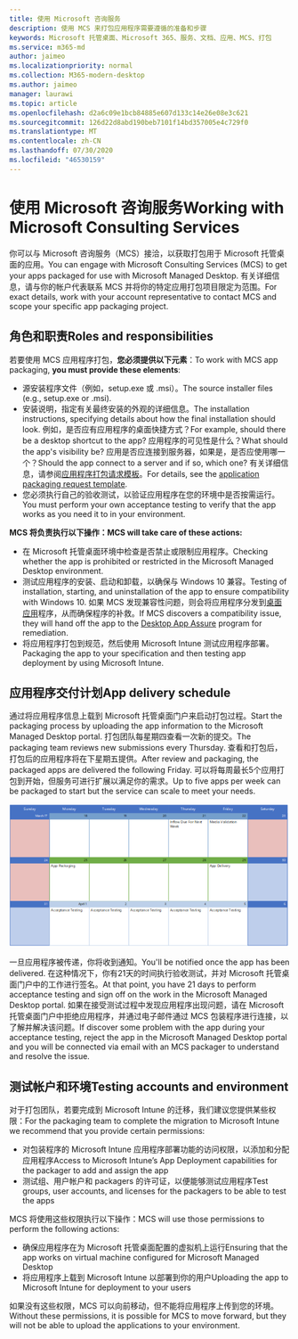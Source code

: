 ```yaml
---
title: 使用 Microsoft 咨询服务
description: 使用 MCS 来打包应用程序需要遵循的准备和步骤
keywords: Microsoft 托管桌面、Microsoft 365、服务、文档、应用、MCS、打包
ms.service: m365-md
author: jaimeo
ms.localizationpriority: normal
ms.collection: M365-modern-desktop
ms.author: jaimeo
manager: laurawi
ms.topic: article
ms.openlocfilehash: d2a6c09e1bcb84885e607d133c14e26e08e3c621
ms.sourcegitcommit: 126d22d8abd190beb7101f14bd357005e4c729f0
ms.translationtype: MT
ms.contentlocale: zh-CN
ms.lasthandoff: 07/30/2020
ms.locfileid: "46530159"
---
```

# <a name="working-with-microsoft-consulting-services"></a><span data-ttu-id="a51a9-104">使用 Microsoft 咨询服务</span><span class="sxs-lookup"><span data-stu-id="a51a9-104">Working with Microsoft Consulting Services</span></span>

<span data-ttu-id="a51a9-105">你可以与 Microsoft 咨询服务（MCS）接洽，以获取打包用于 Microsoft 托管桌面的应用。</span><span class="sxs-lookup"><span data-stu-id="a51a9-105">You can engage with Microsoft Consulting Services (MCS) to get your apps packaged for use with Microsoft Managed Desktop.</span></span> <span data-ttu-id="a51a9-106">有关详细信息，请与你的帐户代表联系 MCS 并将你的特定应用打包项目限定为范围。</span><span class="sxs-lookup"><span data-stu-id="a51a9-106">For exact details, work with your account representative to contact MCS and scope your specific app packaging project.</span></span>

## <a name="roles-and-responsibilities"></a><span data-ttu-id="a51a9-107">角色和职责</span><span class="sxs-lookup"><span data-stu-id="a51a9-107">Roles and responsibilities</span></span>

<span data-ttu-id="a51a9-108">若要使用 MCS 应用程序打包，**您必须提供以下元素**：</span><span class="sxs-lookup"><span data-stu-id="a51a9-108">To work with MCS app packaging, **you must provide these elements**:</span></span>

- <span data-ttu-id="a51a9-109">源安装程序文件（例如，setup.exe 或 .msi）。</span><span class="sxs-lookup"><span data-stu-id="a51a9-109">The source installer files (e.g., setup.exe or .msi).</span></span>
- <span data-ttu-id="a51a9-110">安装说明，指定有关最终安装的外观的详细信息。</span><span class="sxs-lookup"><span data-stu-id="a51a9-110">The installation instructions, specifying details about how the final installation should look.</span></span> <span data-ttu-id="a51a9-111">例如，是否应有应用程序的桌面快捷方式？</span><span class="sxs-lookup"><span data-stu-id="a51a9-111">For example, should there be a desktop shortcut to the app?</span></span> <span data-ttu-id="a51a9-112">应用程序的可见性是什么？</span><span class="sxs-lookup"><span data-stu-id="a51a9-112">What should the app's visibility be?</span></span> <span data-ttu-id="a51a9-113">应用是否应连接到服务器，如果是，是否应使用哪一个？</span><span class="sxs-lookup"><span data-stu-id="a51a9-113">Should the app connect to a server and if so, which one?</span></span> <span data-ttu-id="a51a9-114">有关详细信息，请参阅[应用程序打包请求模板](https://github.com/MicrosoftDocs/microsoft-365-docs/raw/public/microsoft-365/managed-desktop/get-ready/downloads/app-packaging-template.docx)。</span><span class="sxs-lookup"><span data-stu-id="a51a9-114">For details, see the [application packaging request template](https://github.com/MicrosoftDocs/microsoft-365-docs/raw/public/microsoft-365/managed-desktop/get-ready/downloads/app-packaging-template.docx).</span></span>
- <span data-ttu-id="a51a9-115">您必须执行自己的验收测试，以验证应用程序在您的环境中是否按需运行。</span><span class="sxs-lookup"><span data-stu-id="a51a9-115">You must perform your own acceptance testing to verify that the app works as you need it to in your environment.</span></span>

<span data-ttu-id="a51a9-116">**MCS 将负责执行以下操作：**</span><span class="sxs-lookup"><span data-stu-id="a51a9-116">**MCS will take care of these actions:**</span></span>

- <span data-ttu-id="a51a9-117">在 Microsoft 托管桌面环境中检查是否禁止或限制应用程序。</span><span class="sxs-lookup"><span data-stu-id="a51a9-117">Checking whether the app is prohibited or restricted in the Microsoft Managed Desktop environment.</span></span>
- <span data-ttu-id="a51a9-118">测试应用程序的安装、启动和卸载，以确保与 Windows 10 兼容。</span><span class="sxs-lookup"><span data-stu-id="a51a9-118">Testing of installation, starting, and uninstallation of the app to ensure compatibility with Windows 10.</span></span> <span data-ttu-id="a51a9-119">如果 MCS 发现兼容性问题，则会将应用程序分发到[桌面应用](https://docs.microsoft.com/fasttrack/win-10-desktop-app-assure)程序，从而确保程序的补救。</span><span class="sxs-lookup"><span data-stu-id="a51a9-119">If MCS discovers a compatibility issue, they will hand off the app to the [Desktop App Assure](https://docs.microsoft.com/fasttrack/win-10-desktop-app-assure) program for remediation.</span></span>
- <span data-ttu-id="a51a9-120">将应用程序打包到规范，然后使用 Microsoft Intune 测试应用程序部署。</span><span class="sxs-lookup"><span data-stu-id="a51a9-120">Packaging the app to your specification and then testing app deployment by using Microsoft Intune.</span></span>

## <a name="app-delivery-schedule"></a><span data-ttu-id="a51a9-121">应用程序交付计划</span><span class="sxs-lookup"><span data-stu-id="a51a9-121">App delivery schedule</span></span>

<span data-ttu-id="a51a9-122">通过将应用程序信息上载到 Microsoft 托管桌面门户来启动打包过程。</span><span class="sxs-lookup"><span data-stu-id="a51a9-122">Start the packaging process by uploading the app information to the Microsoft Managed Desktop portal.</span></span> <span data-ttu-id="a51a9-123">打包团队每星期四查看一次新的提交。</span><span class="sxs-lookup"><span data-stu-id="a51a9-123">The packaging team reviews new submissions every Thursday.</span></span> <span data-ttu-id="a51a9-124">查看和打包后，打包后的应用程序将在下星期五提供。</span><span class="sxs-lookup"><span data-stu-id="a51a9-124">After review and packaging, the packaged apps are delivered the following Friday.</span></span> <span data-ttu-id="a51a9-125">可以将每周最长5个应用打包到开始，但服务可进行扩展以满足你的需求。</span><span class="sxs-lookup"><span data-stu-id="a51a9-125">Up to five apps per week can be packaged to start but the service can scale to meet your needs.</span></span>

![显示星期四（本例中为21）的应用程序流入量的日历（在此示例中为21）、下一天的媒体验证、在以下星期一打包（第25步）和应用程序交付（29号）](../../media/MCS-cal.png)

<span data-ttu-id="a51a9-127">一旦应用程序被传递，你将收到通知。</span><span class="sxs-lookup"><span data-stu-id="a51a9-127">You'll be notified once the app has been delivered.</span></span> <span data-ttu-id="a51a9-128">在这种情况下，你有21天的时间执行验收测试，并对 Microsoft 托管桌面门户中的工作进行签名。</span><span class="sxs-lookup"><span data-stu-id="a51a9-128">At that point, you have 21 days to perform acceptance testing and sign off on the work in the Microsoft Managed Desktop portal.</span></span> <span data-ttu-id="a51a9-129">如果在接受测试过程中发现应用程序出现问题，请在 Microsoft 托管桌面门户中拒绝应用程序，并通过电子邮件通过 MCS 包装程序进行连接，以了解并解决该问题。</span><span class="sxs-lookup"><span data-stu-id="a51a9-129">If discover some problem with the app during your acceptance testing, reject the app in the Microsoft Managed Desktop portal and you will be connected via email with an MCS packager to understand and resolve the issue.</span></span>

## <a name="testing-accounts-and-environment"></a><span data-ttu-id="a51a9-130">测试帐户和环境</span><span class="sxs-lookup"><span data-stu-id="a51a9-130">Testing accounts and environment</span></span>

<span data-ttu-id="a51a9-131">对于打包团队，若要完成到 Microsoft Intune 的迁移，我们建议您提供某些权限：</span><span class="sxs-lookup"><span data-stu-id="a51a9-131">For the packaging team to complete the migration to Microsoft Intune we recommend that you provide certain permissions:</span></span>
 
-   <span data-ttu-id="a51a9-132">对包装程序的 Microsoft Intune 应用程序部署功能的访问权限，以添加和分配应用程序</span><span class="sxs-lookup"><span data-stu-id="a51a9-132">Access to Microsoft Intune’s App Deployment capabilities for the packager to add and assign the app</span></span> 
-   <span data-ttu-id="a51a9-133">测试组、用户帐户和 packagers 的许可证，以便能够测试应用程序</span><span class="sxs-lookup"><span data-stu-id="a51a9-133">Test groups, user accounts, and licenses for the packagers to be able to test the apps</span></span>

<span data-ttu-id="a51a9-134">MCS 将使用这些权限执行以下操作：</span><span class="sxs-lookup"><span data-stu-id="a51a9-134">MCS will use those permissions to perform the following actions:</span></span>
 
-   <span data-ttu-id="a51a9-135">确保应用程序在为 Microsoft 托管桌面配置的虚拟机上运行</span><span class="sxs-lookup"><span data-stu-id="a51a9-135">Ensuring that the app works on virtual machine configured for Microsoft Managed Desktop</span></span>
-   <span data-ttu-id="a51a9-136">将应用程序上载到 Microsoft Intune 以部署到你的用户</span><span class="sxs-lookup"><span data-stu-id="a51a9-136">Uploading the app to Microsoft Intune for deployment to your users</span></span>

<span data-ttu-id="a51a9-137">如果没有这些权限，MCS 可以向前移动，但不能将应用程序上传到您的环境。</span><span class="sxs-lookup"><span data-stu-id="a51a9-137">Without these permissions, it is possible for MCS to move forward, but they will not be able to upload the applications to your environment.</span></span>


